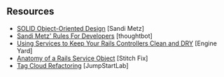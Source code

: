## Resources

* [SOLID Object-Oriented Design](http://confreaks.tv/videos/goruco2009-solid-object-oriented-design) [Sandi Metz]
* [Sandi Metz' Rules For Developers](https://robots.thoughtbot.com/sandi-metz-rules-for-developers) [thoughtbot]
* [Using Services to Keep Your Rails Controllers Clean and DRY](https://blog.engineyard.com/2014/keeping-your-rails-controllers-dry-with-services) [Engine Yard]
* [Anatomy of a Rails Service Object](http://multithreaded.stitchfix.com/blog/2015/06/02/anatomy-of-service-objects-in-rails/) [Stitch Fix]
* [Tag Cloud Refactoring](http://tutorials.jumpstartlab.com/projects/tag_cloud_refactoring.html) [JumpStartLab]
